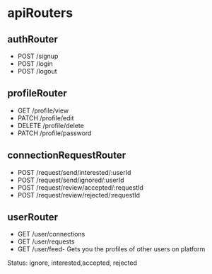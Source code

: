 # apiRouters

## authRouter

- POST /signup
- POST /login
- POST /logout

## profileRouter

- GET /profile/view
- PATCH /profile/edit
- DELETE /profile/delete
- PATCH /profile/password

## connectionRequestRouter

- POST /request/send/interested/:userId
- POST /request/send/ignored/:userId
- POST /request/review/accepted/:requestId
- POST /request/review/rejected/:requestId

## userRouter

- GET /user/connections
- GET /user/requests
- GET /user/feed- Gets you the profiles of other users on platform

Status: ignore, interested,accepted, rejected
